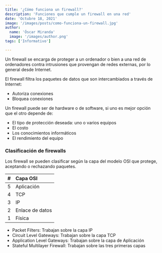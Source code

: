 ```yaml
---
title: '¿Cómo funciona un firewall?'
description: 'Funciones que cumple un firewall en una red'
date: 'Octubre 18, 2021'
image: '/images/posts/como-funciona-un-firewall.jpg'
author:
  name: 'Óscar Miranda'
  image: '/images/author.png'
tags: ['Informativo']

---
```


Un firewall se encarga de proteger a un ordenador o bien a una red de
ordenadores contra intrusiones que provengan de redes externas, por lo general
desde Internet.

El firewall filtra los paquetes de datos que son intercambiados a través de
Internet:

- Autoriza conexiones
- Bloquea conexiones

Un firewall puede ser de hardware o de software, si uno es mejor opción que el
otro depende de:

- El tipo de protección deseada: uno o varios equipos
- El costo
- Los conocimientos informáticos
- El rendimiento del equipo

### Clasificación de firewalls

Los firewall se pueden clasificar según la capa del modelo OSI que protege,
aceptando o rechazando paquetes.

| # | Capa OSI        |
|:-:|:----------------|
| 5 | Aplicación      |
| 4 | TCP             |
| 3 | IP              |
| 2 | Enlace de datos |
| 1 | Física          |

- Packet Filters: Trabajan sobre la capa IP
- Circuit Level Gateways: Trabajan sobre la capa TCP
- Application Level Gateways: Trabajan sobre la capa de Aplicación
- Stateful Multilayer Firewall: Trabajan sobre las tres primeras capas
